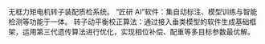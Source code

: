 无框力矩电机转子装配质检系统。
“匠研 AI”软件：集自动标注、模型训练与智能检测等功能于一体。
转子动平衡校正算法：通过接入垂类模型的软件生成基础框架，运用第三代遗传算法进行优化，实现相位补偿、配重等多目标参数最优解。
